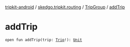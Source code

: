 [tripkit-android](../../index.md) / [skedgo.tripkit.routing](../index.md) / [TripGroup](index.md) / [addTrip](./add-trip.md)

# addTrip

`open fun addTrip(trip: `[`Trip`](../-trip/index.md)`!): `[`Unit`](https://kotlinlang.org/api/latest/jvm/stdlib/kotlin/-unit/index.html)